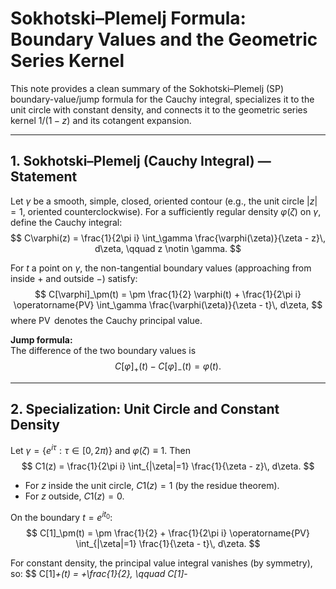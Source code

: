 # Sokhotski–Plemelj Formula: Boundary Values and the Geometric Series Kernel

This note provides a clean summary of the Sokhotski–Plemelj (SP) boundary-value/jump formula for the Cauchy integral, specializes it to the unit circle with constant density, and connects it to the geometric series kernel $1/(1-z)$ and its cotangent expansion.

---

## 1. Sokhotski–Plemelj (Cauchy Integral) — Statement

Let $\gamma$ be a smooth, simple, closed, oriented contour (e.g., the unit circle $|z|=1$, oriented counterclockwise). For a sufficiently regular density $\varphi(\zeta)$ on $\gamma$, define the Cauchy integral:
$$
C\varphi(z) = \frac{1}{2\pi i} \int_\gamma \frac{\varphi(\zeta)}{\zeta - z}\, d\zeta, \qquad z \notin \gamma.
$$

For $t$ a point on $\gamma$, the non-tangential boundary values (approaching from inside $+$ and outside $-$) satisfy:
$$
C[\varphi]_\pm(t) = \pm \frac{1}{2} \varphi(t) + \frac{1}{2\pi i} \operatorname{PV} \int_\gamma \frac{\varphi(\zeta)}{\zeta - t}\, d\zeta,
$$
where $\operatorname{PV}$ denotes the Cauchy principal value.

**Jump formula:**  
The difference of the two boundary values is
$$
C[\varphi]_+(t) - C[\varphi]_-(t) = \varphi(t).
$$

---

## 2. Specialization: Unit Circle and Constant Density

Let $\gamma = \{ e^{i\tau} : \tau \in [0, 2\pi) \}$ and $\varphi(\zeta) \equiv 1$. Then
$$
C1(z) = \frac{1}{2\pi i} \int_{|\zeta|=1} \frac{1}{\zeta - z}\, d\zeta.
$$

- For $z$ inside the unit circle, $C1(z) = 1$ (by the residue theorem).
- For $z$ outside, $C1(z) = 0$.

On the boundary $t = e^{i t_0}$:
$$
C[1]_\pm(t) = \pm \frac{1}{2} + \frac{1}{2\pi i} \operatorname{PV} \int_{|\zeta|=1} \frac{1}{\zeta - t}\, d\zeta.
$$

For constant density, the principal value integral vanishes (by symmetry), so:
$$
C[1]_+(t) = +\frac{1}{2}, \qquad C[1]_-